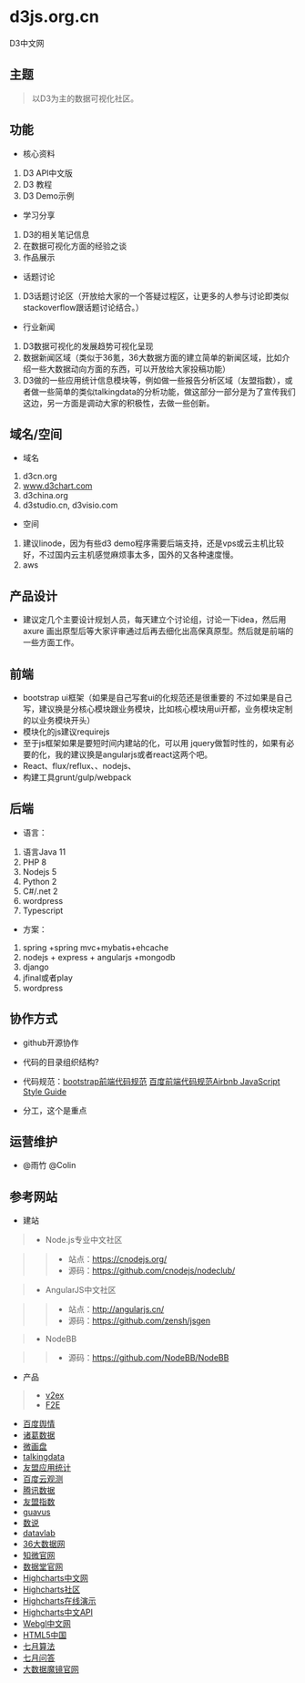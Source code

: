 # d3js.org.cn
D3中文网

## 主题

> 以D3为主的数据可视化社区。

## 功能

* 核心资料

>
1. D3 API中文版
2. D3 教程
3. D3 Demo示例

* 学习分享

>
1. D3的相关笔记信息
2. 在数据可视化方面的经验之谈
3. 作品展示

* 话题讨论

>
1. D3话题讨论区（开放给大家的一个答疑过程区，让更多的人参与讨论即类似stackoverflow跟话题讨论结合。）

* 行业新闻

>
1. D3数据可视化的发展趋势可视化呈现
2. 数据新闻区域（类似于36氪，36大数据方面的建立简单的新闻区域，比如介绍一些大数据动向方面的东西，可以开放给大家投稿功能）
3. D3做的一些应用统计信息模块等，例如做一些报告分析区域（友盟指数），或者做一些简单的类似talkingdata的分析功能，做这部分一部分是为了宣传我们这边，另一方面是调动大家的积极性，去做一些创新。



## 域名/空间

* 域名 

>
1. d3cn.org
2. www.d3chart.com
3. d3china.org
4. d3studio.cn, d3visio.com

* 空间

>
1. 建议linode，因为有些d3 demo程序需要后端支持，还是vps或云主机比较好，不过国内云主机感觉麻烦事太多，国外的又各种速度慢。
2. aws

## 产品设计

*  建议定几个主要设计规划人员，每天建立个讨论组，讨论一下idea，然后用axure 画出原型后等大家评审通过后再去细化出高保真原型。然后就是前端的一些方面工作。
 
## 前端

* bootstrap ui框架（如果是自己写套ui的化规范还是很重要的   不过如果是自己写，建议换是分核心模块跟业务模块，比如核心模块用ui开都，业务模块定制的以业务模块开头）
* 模块化的js建议requirejs
* 至于js框架如果是要短时间内建站的化，可以用 jquery做暂时性的，如果有必要的化，我的建议换是angularjs或者react这两个吧。
* React、flux/reflux、、nodejs、
* 构建工具grunt/gulp/webpack

## 后端

* 语言：

>
1. 语言Java 11
2. PHP 8
3. Nodejs 5
4. Python 2
5. C#/.net 2
6. wordpress
7. Typescript

* 方案：

>
1. spring +spring mvc+mybatis+ehcache
2. nodejs + express + angularjs +mongodb
3. django
4. jfinal或者play
5. wordpress


## 协作方式

* github开源协作

* 代码的目录组织结构?

* 代码规范：[bootstrap前端代码规范](http://codeguide.bootcss.com/) [百度前端代码规范](https://github.com/ecomfe/spec)[Airbnb JavaScript Style Guide](https://github.com/sivan/javascript-style-guide/blob/master/es5/README.md)

* 分工，这个是重点


## 运营维护

* @雨竹 @Colin

## 参考网站

* 建站

>+ Node.js专业中文社区

>>- 站点：https://cnodejs.org/
>>- 源码：https://github.com/cnodejs/nodeclub/


>+ AngularJS中文社区

>>+ 站点：http://angularjs.cn/
>>+ 源码：https://github.com/zensh/jsgen

>+ NodeBB

>>+ 源码：https://github.com/NodeBB/NodeBB

* 产品


>+ [v2ex](http://www.v2ex.com/)
>+ [F2E](http://f2e.im/)
* [百度舆情](http://yuqing.baidu.com/zhengwu/home/Intro/index?castk=LTE%3D)
* [诸葛数据](http://zhugeio.com/)
* [微画盘](http://www.weihuapan.com/)
* [talkingdata](https://www.talkingdata.com/)
* [友盟应用统计](http://www.umeng.com/apps/4100008dd65107258db11ef4/reports/installation)
* [百度云观测](http://ce.baidu.com/index/monitor)
* [腾讯数据](http://data.qq.com/)
* [友盟指数](http://umindex.com/)
* [guavus](http://www.guavus.com/products/)
* [数说](http://shushuo.baidu.com/web/)
* [datavlab](http://datavlab.org/)
* [36大数据网](http://www.36dsj.com/)
* [知微官网](http://www.zhiweidata.com/)
* [数据堂官网](http://crowd.datatang.com/)
* [Highcharts中文网](http://www.hcharts.cn/)
* [Highcharts社区](http://highcharts.me)
* [Highcharts在线演示](http://www.hcharts.cn/demo/index.php)
* [Highcharts中文API](http://www.hcharts.cn/api/index.php)
* [Webgl中文网](http://www.hewebgl.com/)
* [HTML5中国](http://www.html5cn.org/)
* [七月算法](http://www.julyedu.com/)
* [七月问答](http://ask.julyedu.com/)
* [大数据魔镜官网](http://www.moojnn.com/?ref=sogou1)
